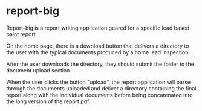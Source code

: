# report-big

Report-big is a report writing application geared for a specific lead based paint report.

On the home page, there is a download button that delivers a directory to the user with the typical documents produced by a home lead inspection.

After the user downloads the directory, they should submit the folder to the document upload section.

When the user clicks the button "upload", the report application will parse through the documents uploaded and deliver a directory containing the final report along with the individual documents before being concatenated into the long version of the report pdf.
